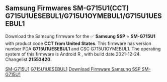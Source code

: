 <h2>Samsung Firmwares SM-G715U1(CCT) G715U1UESEBUL1/G715U1OYMEBUL1/G715U1UESEBUL1</h2>
Download the Samsung firmware for the ✅ <strong>Samsung SSP </strong> ⭐ <strong>SM-G715U1</strong> with product code <strong>CCT</strong> <strong> from United States</strong>. This firmware has version number PDA <strong>G715U1UESEBUL1</strong> and CSC G715U1OYMEBUL1. The operating system of this firmware is Android R , with build date 2021-12-24. Changelist <strong>21553420</strong>.

[SM-G715U1](https://samfirm.shop/samsung/model/SM-G715U1)
[G715U1UESEBUL1](https://samfirm.shop/samsung/pda/G715U1UESEBUL1)
[Download Firmware Samsung SSP SM-G715U1](https://samfirm.shop/samsung/firmware/485010)
